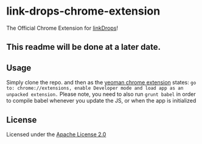 # link-drops-chrome-extension
The Official Chrome Extension for [linkDrops](https://github.com/torch2424/link-drops)!

## This readme will be done at a later date.

## Usage
Simply clone the repo. and then as the [yeoman chrome extension](https://github.com/yeoman/generator-chrome-extension)
states: `go to: chrome://extensions, enable Developer mode and load app as an unpacked extension.` Please note, you need to also
run `grunt babel` in order to compile babel whenever you update the JS, or when the app is initialized

## License

Licensed under the [Apache License 2.0](http://choosealicense.com/licenses/apache-2.0/)
